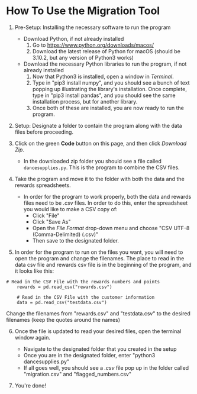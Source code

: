 # How To Use the Migration Tool

1. Pre-Setup: Installing the necessary software to run the program
    - Download Python, if not already installed
        1. Go to https://www.python.org/downloads/macos/
        2. Download the latest release of Python for macOS (should be 3.10.2, but any version of Python3 works)
    - Download the necessary Python libraries to run the program, if not already installed
        1. Now that Python3 is installed, open a window in _Terminal_.
        2. Type in "pip3 install numpy", and you should see a bunch of text popping up illustrating the library's installation. Once complete, type in "pip3 install pandas", and you should see the same installation process, but for another library.
        3. Once both of these are installed, you are now ready to run the program.

2. Setup: Designate a folder to contain the program along with the data files before proceeding.

3. Click on the green **Code** button on this page, and then click _Download Zip_.
    - In the downloaded zip folder you should see a file called `dancesupplies.py`. This is the program to combine the CSV files.
      
4. Take the program and move it to the folder with both the data and the rewards spreadsheets. 
    - In order for the program to work properly, both the data and rewards files need to be _.csv_ files. In order to do this, enter the spreadsheet you would like to make a CSV copy of:
        - Click "File"
        - Click "Save As"
        - Open the _File Format_ drop-down menu and choose "CSV UTF-8 (Comma-Delimited) (.csv)"
        - Then save to the designated folder.

5. In order for the program to run on the files you want, you will need to open the program and change the filenames. The place to read in the data csv file and rewards csv file is in the beginning of the program, and it looks like this:
```
# Read in the CSV File with the rewards numbers and points
    rewards = pd.read_csv("rewards.csv")

    # Read in the CSV File with the customer information
    data = pd.read_csv("testdata.csv")

``` 
  Change the filenames from "rewards.csv" and "testdata.csv" to the desired filenames (keep the quotes around the names)

6. Once the file is updated to read your desired files, open the terminal window again.
    - Navigate to the designated folder that you created in the setup
    - Once you are in the designated folder, enter "python3 dancesupplies.py"
    - If all goes well, you should see a _.csv_ file pop up in the folder called "migration.csv" and "flagged_numbers.csv"

7. You're done!